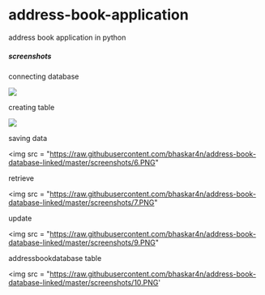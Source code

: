 address-book-application
============================

address book application in python

##### screenshots

connecting database

<img src = "https://raw.githubusercontent.com/bhaskar4n/address-book-database-linked/master/screenshots/4.PNG"/>

creating table

<img src = "https://raw.githubusercontent.com/bhaskar4n/address-book-database-linked/master/screenshots/5.PNG"/>

saving data

<img src = "https://raw.githubusercontent.com/bhaskar4n/address-book-database-linked/master/screenshots/6.PNG"

retrieve 

<img src = "https://raw.githubusercontent.com/bhaskar4n/address-book-database-linked/master/screenshots/7.PNG"

update

<img src = "https://raw.githubusercontent.com/bhaskar4n/address-book-database-linked/master/screenshots/9.PNG"

addressbookdatabase table

<img src = "https://raw.githubusercontent.com/bhaskar4n/address-book-database-linked/master/screenshots/10.PNG'
